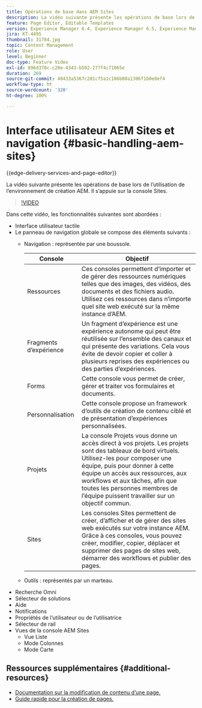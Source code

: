 ```yaml
---
title: Opérations de base dans AEM Sites
description: La vidéo suivante présente les opérations de base lors de l’utilisation de l’environnement de création AEM. Il s’appuie sur la console Sites.
feature: Page Editor, Editable Templates
version: Experience Manager 6.4, Experience Manager 6.5, Experience Manager as a Cloud Service
jira: KT-4495
thumbnail: 31784.jpg
topic: Content Management
role: User
level: Beginner
doc-type: Feature Video
exl-id: 896d378c-c20e-4343-b592-277f4c71065e
duration: 269
source-git-commit: 48433a5367c281cf5a1c106b08a1306f1b0e8ef4
workflow-type: ht
source-wordcount: '320'
ht-degree: 100%

---
```


# Interface utilisateur AEM Sites et navigation {#basic-handling-aem-sites}

{{edge-delivery-services-and-page-editor}}

La vidéo suivante présente les opérations de base lors de l’utilisation de l’environnement de création AEM. Il s’appuie sur la console Sites.

>[!VIDEO](https://video.tv.adobe.com/v/31784?quality=12&learn=on)

Dans cette vidéo, les fonctionnalités suivantes sont abordées :

* Interface utilisateur tactile
* Le panneau de navigation globale se compose des éléments suivants :
   * Navigation : représentée par une boussole.

     | Console | Objectif |
     |---|---|
     | Ressources | Ces consoles permettent d’importer et de gérer des ressources numériques telles que des images, des vidéos, des documents et des fichiers audio. Utilisez ces ressources dans n’importe quel site web exécuté sur la même instance d’AEM. | Communities | Cette console vous permet de créer et de gérer des sites de la communauté, à des fins d’engagement et d’activation. | Commerce | Cela vous permet de gérer les produits, les catalogues de produits et les commandes liés à vos sites de commerce. |
     | Fragments d’expérience | Un fragment d’expérience est une expérience autonome qui peut être réutilisée sur l’ensemble des canaux et qui présente des variations. Cela vous évite de devoir copier et coller à plusieurs reprises des expériences ou des parties d’expériences. |
     | Forms | Cette console vous permet de créer, gérer et traiter vos formulaires et documents. |
     | Personnalisation | Cette console propose un framework d’outils de création de contenu ciblé et de présentation d’expériences personnalisées. |
     | Projets | La console Projets vous donne un accès direct à vos projets. Les projets sont des tableaux de bord virtuels. Utilisez-les pour composer une équipe, puis pour donner à cette équipe un accès aux ressources, aux workflows et aux tâches, afin que toutes les personnes membres de l’équipe puissent travailler sur un objectif commun. |
     | Sites | Les consoles Sites permettent de créer, d’afficher et de gérer des sites web exécutés sur votre instance AEM. Grâce à ces consoles, vous pouvez créer, modifier, copier, déplacer et supprimer des pages de sites web, démarrer des workflows et publier des pages. |

   * Outils : représentés par un marteau.
* Recherche Omni
* Sélecteur de solutions
* Aide
* Notifications
* Propriétés de l’utilisateur ou de l’utilisatrice
* Sélecteur de rail
* Vues de la console AEM Sites
   * Vue Liste
   * Mode Colonnes
   * Mode Carte






## Ressources supplémentaires {#additional-resources}

* [Documentation sur la modification de contenu d’une page.](https://experienceleague.adobe.com/docs/experience-manager-cloud-service/sites/authoring/fundamentals/editing-content.html?lang=fr)
* [Guide rapide pour la création de pages.](https://experienceleague.adobe.com/docs/experience-manager-cloud-service/sites/authoring/getting-started/quick-start.html?lang=fr)
